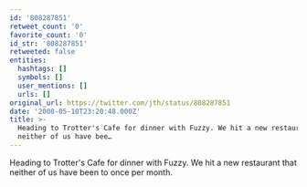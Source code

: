```yaml
---
id: '808287851'
retweet_count: '0'
favorite_count: '0'
id_str: '808287851'
retweeted: false
entities:
  hashtags: []
  symbols: []
  user_mentions: []
  urls: []
original_url: https://twitter.com/jth/status/808287851
date: '2008-05-10T23:20:48.000Z'
title: >-
  Heading to Trotter's Cafe for dinner with Fuzzy. We hit a new restaurant that
  neither of us have bee…
---
```


Heading to Trotter's Cafe for dinner with Fuzzy. We hit a new restaurant that neither of us have been to once per month.